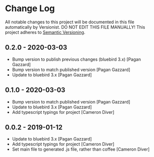 # Change Log

All notable changes to this project will be documented in this file
automatically by Versionist. DO NOT EDIT THIS FILE MANUALLY!
This project adheres to [Semantic Versioning](http://semver.org/).

## 0.2.0 - 2020-03-03

* Bump version to publish previous changes (bluebird 3.x) [Pagan Gazzard]
* Bump version to match published version [Pagan Gazzard]
* Update to bluebird 3.x [Pagan Gazzard]

## 0.1.0 - 2020-03-03

* Bump version to match published version [Pagan Gazzard]
* Update to bluebird 3.x [Pagan Gazzard]
* Add typescript typings for project [Cameron Diver]

## 0.0.2 - 2019-01-12

* Update to bluebird 3.x [Pagan Gazzard]
* Add typescript typings for project [Cameron Diver]
* Set main file to generated .js file, rather than coffee [Cameron Diver]
